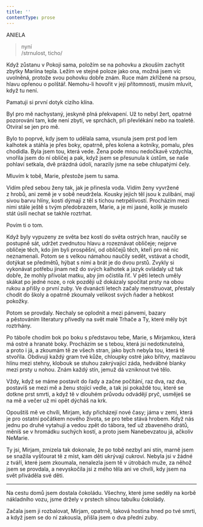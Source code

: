 ```yaml
---
title: ''
contentType: prose
---
```


ANIELA

> nyní  
> /strnulost, ticho/

Když zůstanu v Pokoji sama, položím se na pohovku a zkouším zachytit zbytky Mariina tepla. Ležím ve stejné poloze jako ona, možná jsem víc uvolněná, protože svou pohovku dobře znám. Ruce mám zkřížené na prsou, hlavu opřenou o polštář. Nemohu-li hovořit v její přítomnosti, musím mluvit, když tu není.

Pamatuji si první dotyk cizího klína.

Byl pro mě nachystaný, jeskyně plná překvapení. Už to nebyl žert, opatrné pozorování tam, kde není zbytí, ve sprchách, při převlékání nebo na toaletě. Otvíral se jen pro mě.

Bylo to poprvé, kdy jsem to udělala sama, vsunula jsem prst pod lem kalhotek a stáhla je přes boky, opatrně, přes kolena a kotníky, pomalu, přes chodidla. Byla jsem tou, která vede. Žena pode mnou nedočkavě vzdychla, vnořila jsem do ní obličej a pak, když jsem se přesunula k ústům, se naše pohlaví setkala, dvě prázdná údolí, narazily jsme na sebe chlupatými čely.

Mluvím k tobě, Marie, přestože jsem tu sama.

Vidím před sebou ženy tak, jak je přinesla voda. Vidím ženy vyvržené z hrobů, ani země je v sobě neudržela. Kousky jejich těl jsou k zulíbání, mají sivou barvu hlíny, kosti dýmají z těl s tichou netrpělivostí. Procházím mezi nimi stále ještě s tvým předobrazem, Marie, a je mi jasné, kolik je muselo stát úsilí nechat se takhle roztrhat.

Povím ti o tom.

Když byly vypuzeny ze světa bez kostí do světa ostrých hran, naučily se postupně sát, udržet zvednutou hlavu a rozeznávat obličeje; nejprve obličeje těch, kdo jim byli prospěšní, od obličejů těch, kteří pro ně nic neznamenali. Potom se s velkou námahou naučily sedět, vstávat a chodit, dotýkat se předmětů, hýbat s nimi a brát je do dvou prstů. Zvykly si vykonávat potřebu jinam než do svých kalhotek a jazyk ovládaly už tak dobře, že mohly přivolat matku, aby jim očistila řiť. V pěti letech uměly skákat po jedné noze, o rok později už dokázaly spočítat prsty na obou rukou a přišly o první zuby. Ve dvanácti letech začaly menstruovat, přestaly chodit do školy a opatrně zkoumaly velikost svých ňader a hebkost pokožky.

Potom se provdaly. Nechaly se oplodnit a mezi pánvemi, bazary a pěstováním literatury přivedly na svět malé Trhače a Ty, které měly být roztrhány.

Po táboře chodím bok po boku s představou tebe, Marie, s Mir­jamkou, která má ostré a hranaté boky. Procházím se s tebou, která jsi nedotknutelná, a proto i já, a zkoumám tě ze všech stran, jako bych nebyla tou, která tě stvořila. Obdivuji každý gram tvé kůže, chloupky ostré jako břitvy, mazlavou hlínu mezi stehny, klobouk se stuhou zakrývající záda, hedvábné blanky mezi prsty u nohou. Znám každý stín, jemuž dá vzniknout tvé tělo.

Vždy, když se máme postavit do řady a začne počítání, raz dva, raz dva, postavíš se mezi mě a ženu stojící vedle, a tak jsi pokaždé tou, které se dotkne prst smrti, a když tě v dlouhém průvodu odvádějí pryč, usměješ se na mě a večer už mi opět dýcháš na krk.

Opouštíš mě ve chvíli, Mirjam, kdy přicházejí nové časy; jáma v zemi, která je pro ostatní počátkem nového života, se pro tebe stává hrobem. Když nás jednu po druhé vytahují a vedou zpět do tábora, teď už zbaveného drátů, měníš se v hromádku suchých kostí, a proto jsem Nanebevzatou já, ačkoliv NeMarie.

Ty jsi, Mirjam, zmizela tak dokonale, že po tobě nezbyl ani stín, marně jsem se snažila vyšťourat tě z míst, kam děti ukrývají cukroví. Nebyla jsi v žádné z tváří, které jsem zkoumala, nenalezla jsem tě v útrobách muže, za něhož jsem se provdala, a nevyskočila jsi z mého těla ani ve chvíli, kdy jsem na svět přiváděla své děti.

* * *

Na cestu domů jsem dostala čokoládu. Všechny, které jsme seděly na korbě nákladního vozu, jsme držely v prstech silnou tabulku čokolády.

Začala jsem ji rozbalovat, Mirjam, opatrně, taková hostina hned po tvé smrti, a když jsem se do ní zakousla, přišla jsem o dva přední zuby.
